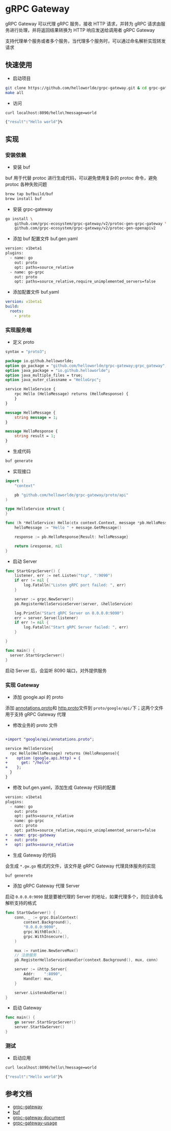 # gRPC Gateway

gRPC Gateway 可以代理 gRPC 服务，接收 HTTP 请求，并转为 gRPC 请求由服务进行处理，并将返回结果转换为 HTTP 响应发送给调用者 gRPC Gateway

支持代理单个服务或者多个服务，当代理多个服务时，可以通过命名解析实现转发请求

## 快速使用

- 启动项目

```bash
git clone https://github.com/helloworlde/grpc-gateway.git & cd grpc-gateway
make all 
```

- 访问

```bash
curl localhost:8090/hello\?message=world

{"result":"Hello world"}%
```

## 实现

### 安装依赖

- 安装 buf

buf 用于代替 protoc 进行生成代码，可以避免使用复杂的 protoc 命令，避免 protoc 各种失败问题

```bash
brew tap bufbuild/buf
brew install buf
```

- 安装 grpc-gateway

```bash
go install \
    github.com/grpc-ecosystem/grpc-gateway/v2/protoc-gen-grpc-gateway \
    github.com/grpc-ecosystem/grpc-gateway/v2/protoc-gen-openapiv2
```

- 添加 buf 配置文件 buf.gen.yaml

```diff
version: v1beta1
plugins:
  - name: go
    out: proto
    opt: paths=source_relative
  - name: go-grpc
    out: proto
    opt: paths=source_relative,require_unimplemented_servers=false
```

- 添加配置文件 buf.yaml

```yaml
version: v1beta1
build:
  roots:
    - proto
```

### 实现服务端

- 定义 proto

```protobuf
syntax = "proto3";

package io.github.helloworlde;
option go_package = "github.com/helloworlde/grpc-gateway;grpc_gateway";
option java_package = "io.github.helloworlde";
option java_multiple_files = true;
option java_outer_classname = "HelloGrpc";

service HelloService {
    rpc Hello (HelloMessage) returns (HelloResponse) {
    }
}

message HelloMessage {
    string message = 1;
}

message HelloResponse {
    string result = 1;
}
```

- 生成代码

```bash
buf generate
```

- 实现接口

```go
import (
    "context"

    pb "github.com/helloworlde/grpc-gateway/proto/api"
)

type HelloService struct {
}

func (h *HelloService) Hello(ctx context.Context, message *pb.HelloMessage) (*pb.HelloResponse, error) {
	helloMessage := "Hello " + message.GetMessage()

	response := pb.HelloResponse{Result: helloMessage}

	return &response, nil
}

```

- 启动 Server

```go
func StartGrpcServer() {
	listener, err := net.Listen("tcp", ":9090")
	if err != nil {
		log.Fatalln("Listen gRPC port failed: ", err)
	}

	server := grpc.NewServer()
	pb.RegisterHelloServiceServer(server, &helloService)

	log.Println("Start gRPC Server on 0.0.0.0:9090")
	err = server.Serve(listener)
	if err != nil {
		log.Fatalln("Start gRPC Server failed: ", err)
	}

}
```

```go
func main() {
  server.StartGrpcServer()
}
```

启动 Server 后，会监听 8090 端口，对外提供服务

### 实现 Gateway

- 添加 google.api 的 proto

添加 [annotations.proto](https://github.com/grpc-ecosystem/grpc-gateway/blob/master/third_party/googleapis/google/api/annotations.proto)和 [http.proto](https://github.com/grpc-ecosystem/grpc-gateway/blob/master/third_party/googleapis/google/api/http.proto)文件到 `proto/google/api/`下；这两个文件用于支持 gRPC Gateway 代理

- 修改业务的 proto 文件

```diff

+import "google/api/annotations.proto";

service HelloService{
  rpc Hello(HelloMessage) returns (HelloResponse){
+    option (google.api.http) = {
+      get: "/hello"
+    };
  }
}

```

- 修改 buf.gen.yaml，添加生成 Gateway 代码的配置

```diff
version: v1beta1
plugins:
  - name: go
    out: proto
    opt: paths=source_relative
  - name: go-grpc
    out: proto
    opt: paths=source_relative,require_unimplemented_servers=false
+ - name: grpc-gateway
+   out: proto
+   opt: paths=source_relative
```

- 生成 Gateway 的代码

会生成 `*.gw.go` 格式的文件，该文件是 gRPC Gateway 代理具体服务的实现

```bash
buf generete
```

- 添加 gRPC Gateway 代理 Server

启动 `0.0.0.0:9090` 就是要被代理的 Server 的地址，如果代理多个，则应该命名解析支持的格式

```go
func StartGwServer() {
	conn, _ := grpc.DialContext(
		context.Background(),
		"0.0.0.0:9090",
		grpc.WithBlock(),
		grpc.WithInsecure(),
	)

	mux := runtime.NewServeMux()
	// 注册服务
	pb.RegisterHelloServiceHandler(context.Background(), mux, conn)

	server := &http.Server{
		Addr:    ":8090",
		Handler: mux,
	}

	server.ListenAndServe()
}
```

- 启动 Gateway

```go
func main() {
	go server.StartGrpcServer()
	server.StartGwServer()
}
```

### 测试

- 启动应用

```bash
curl localhost:8090/hello\?message=world

{"result":"Hello world"}%
```

## 参考文档

- [grpc-gateway](https://github.com/grpc-ecosystem/grpc-gateway)
- [buf](https://buf.build/)
- [grpc-gateway document](https://grpc-ecosystem.github.io/grpc-gateway/)
- [grpc-gateway-usage](https://github.com/helloworlde/grpc-gateway)